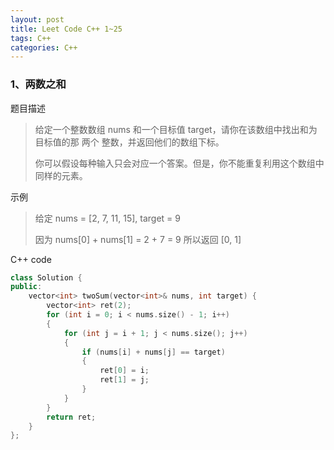 ```yaml
---
layout: post
title: Leet Code C++ 1~25
tags: C++ 
categories: C++
---
```


### 1、两数之和

题目描述

> 给定一个整数数组 nums 和一个目标值 target，请你在该数组中找出和为目标值的那 两个 整数，并返回他们的数组下标。
>
> 你可以假设每种输入只会对应一个答案。但是，你不能重复利用这个数组中同样的元素。
>

示例

> 给定 nums = [2, 7, 11, 15], target = 9
>
> 因为 nums[0] + nums[1] = 2 + 7 = 9
> 所以返回 [0, 1]

C++ code

```c++
class Solution {
public:
    vector<int> twoSum(vector<int>& nums, int target) {
        vector<int> ret(2);
        for (int i = 0; i < nums.size() - 1; i++)
        {
            for (int j = i + 1; j < nums.size(); j++)
            {
                if (nums[i] + nums[j] == target)
                {
                    ret[0] = i;
                    ret[1] = j;
                }
            }
        }
        return ret;
    }
};
```

